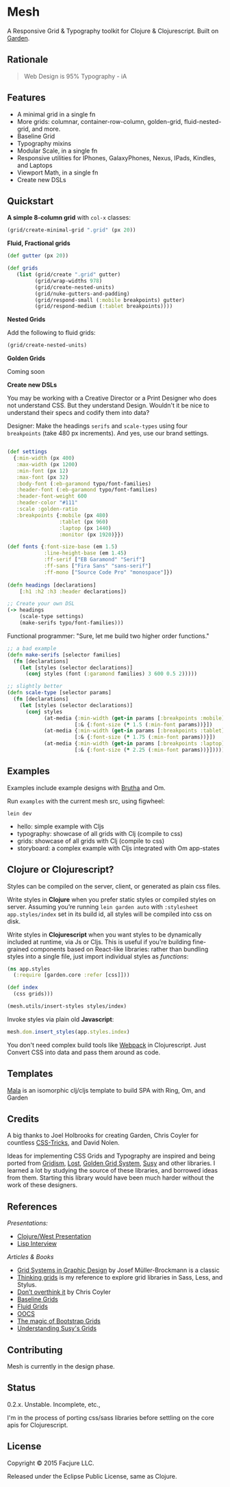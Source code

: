 Mesh
====

A Responsive Grid & Typography toolkit for Clojure & Clojurescript. Built on
[Garden](https://github.com/noprompt/garden).

## Rationale

> Web Design is 95% Typography - iA

## Features

- A minimal grid in a single fn
- More grids: columnar, container-row-column, golden-grid, fluid-nested-grid, and more.
- Baseline Grid
- Typography mixins
- Modular Scale, in a single fn
- Responsive utilities for IPhones, GalaxyPhones, Nexus, IPads, Kindles, and Laptops
- Viewport Math, in a single fn
- Create new DSLs

## Quickstart

**A simple 8-column grid** with `col-x` classes:

```clojure
(grid/create-minimal-grid ".grid" (px 20))
```

**Fluid, Fractional grids**

```clojure
(def gutter (px 20))

(def grids
   (list (grid/create ".grid" gutter)
         (grid/wrap-widths 978)
         (grid/create-nested-units)
         (grid/nuke-gutters-and-padding)
         (grid/respond-small (:mobile breakpoints) gutter)
         (grid/respond-medium (:tablet breakpoints))))
```

**Nested Grids**

Add the following to fluid grids:

```clojure
(grid/create-nested-units)
```

**Golden Grids**

Coming soon

**Create new DSLs**

You may be working with a Creative Director or a Print Designer who does not
understand CSS. But they understand Design. Wouldn't it be nice to understand
their specs and codify them into data?

Designer: Make the headings `serifs` and `scale-types` using four `breakpoints`
(take 480 px increments). And yes, use our brand settings.

```clojure

(def settings
  {:min-width (px 400)
   :max-width (px 1200)
   :min-font (px 12)
   :max-font (px 32)
   :body-font (:eb-garamond typo/font-families)
   :header-font (:eb-garamond typo/font-families)
   :header-font-weight 600
   :header-color "#111"
   :scale :golden-ratio
   :breakpoints {:mobile (px 480)
                 :tablet (px 960)
                 :laptop (px 1440)
                 :monitor (px 1920)}})

(def fonts {:font-size-base (em 1.5)
            :line-height-base (em 1.45)
            :ff-serif ["EB Garamond" "Serif"]
            :ff-sans ["Fira Sans" "sans-serif"]
            :ff-mono ["Source Code Pro" "monospace"]})
			
(defn headings [declarations]
	[:h1 :h2 :h3 :header declarations])

;; Create your own DSL
(-> headings
    (scale-type settings)
    (make-serifs typo/font-families)))
```

Functional programmer: "Sure, let me build two higher order functions."

```clojure
;; a bad example
(defn make-serifs [selector families]
  (fn [declarations]
    (let [styles (selector declarations)]
      (conj styles (font (:garamond families) 3 600 0.5 2)))))

;; slightly better
(defn scale-type [selector params]
  (fn [declarations]
    (let [styles (selector declarations)]
      (conj styles
            (at-media {:min-width (get-in params [:breakpoints :mobile])}
                      [:& {:font-size (* 1.5 (:min-font params))}])
            (at-media {:min-width (get-in params [:breakpoints :tablet])}
                      [:& {:font-size (* 1.75 (:min-font params))}])
            (at-media {:min-width (get-in params [:breakpoints :laptop])}
                      [:& {:font-size (* 2.25 (:min-font params))}])))))

```

## Examples

Examples include example designs with [Brutha](https://github.com/weavejester/brutha) and Om.

Run `examples` with the current mesh src, using figwheel:

	lein dev

- hello: simple example with Cljs
- typography: showcase of all grids with Clj (compile to css)
- grids: showcase of all grids with Clj (compile to css)
- storyboard: a complex example with Cljs integrated with Om app-states

## Clojure or Clojurescript?

Styles can be compiled on the server, client, or generated as plain css files.

Write styles in **Clojure** when you prefer static styles or compiled styles on
server. Assuming you’re running `lein garden auto` with `:stylesheet
app.styles/index` set in its build id, all styles will be compiled into css on
disk.

Write styles in **Clojurescript** when you want styles to be dynamically
included at runtime, via Js or Cljs. This is useful if you're building
fine-grained components based on React-like libraries: rather than bundling
styles into a single file, just import individual styles as _functions_:

```clojure
(ns app.styles
  (:require [garden.core :refer [css]]))

(def index
  (css grids)))

(mesh.utils/insert-styles styles/index)
```

Invoke styles via plain old **Javascript**:

```javascript
mesh.dom.insert_styles(app.styles.index)
```

You don't need complex build tools like [Webpack](http://webpack.github.io) in
Clojurescript. Just Convert CSS into data and pass them around as code.

## Templates

[Mala](https://github.com/priyatam/mala) is an isomorphic clj/cljs template to
build SPA with Ring, Om, and Garden

## Credits

A big thanks to Joel Holbrooks for creating Garden, Chris Coyler for countless
[CSS-Tricks](https://css-tricks.com), and David Nolen.

Ideas for implementing CSS Grids and Typography are inspired and being ported from
[Gridism](http://cobyism.com/gridism/),
[Lost](https://github.com/corysimmons/lost),
[Golden Grid System](http://goldengridsystem.com),
[Susy](http://susy.oddbird.net) and other libraries. I learned a lot by studying
the source of these libraries, and borrowed ideas from them. Starting this
library would have been much harder without the work of these designers.

## References

_Presentations:_
- [Clojure/West Presentation](https://www.youtube.com/watch?v=-jnJGNDoSXc)
- [Lisp Interview](http://www.lispcast.com/pre-west-priyatam-mudivarti)

_Articles & Books_
- [Grid Systems in Graphic Design](http://www.amazon.com/Grid-Systems-Graphic-Design-Communication/dp/3721201450)
by Josef Müller-Brockmann is a classic
- [Thinking grids](https://github.com/priyatam/thinking-grids) is my reference to
explore grid libraries in Sass, Less, and Stylus.
- [Don’t overthink it](https://css-tricks.com/dont-overthink-it-grids/) by Chris Coyler
- [Baseline Grids](http://alistapart.com/article/settingtypeontheweb)
- [Fluid Grids](http://alistapart.com/article/fluidgrids)
- [OOCS](http://oocss.org/grids_docs.html)
- [The magic of Bootstrap Grids](http://www.helloerik.com/the-subtle-magic-behind-why-the-bootstrap-3-grid-works)
- [Understanding Susy's Grids](http://www.zell-weekeat.com/susy2-tutorial)

## Contributing

Mesh is currently in the design phase. 

## Status

0.2.x. Unstable. Incomplete, etc.,

I'm in the process of porting css/sass libraries before settling on the core apis for Clojurescript.

## License

Copyright © 2015 Facjure LLC.

Released under the Eclipse Public License, same as Clojure.
